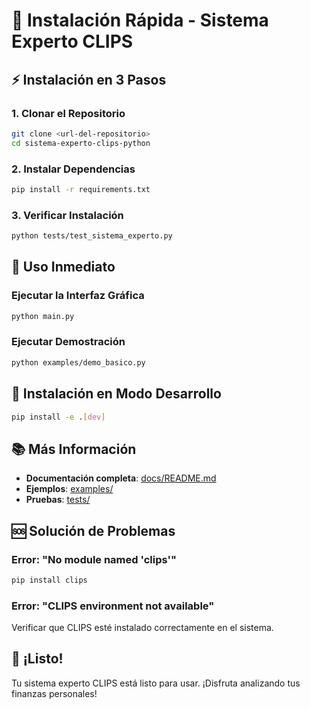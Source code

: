 # 🚀 Instalación Rápida - Sistema Experto CLIPS

## ⚡ Instalación en 3 Pasos

### 1. Clonar el Repositorio
```bash
git clone <url-del-repositorio>
cd sistema-experto-clips-python
```

### 2. Instalar Dependencias
```bash
pip install -r requirements.txt
```

### 3. Verificar Instalación
```bash
python tests/test_sistema_experto.py
```

## 🎯 Uso Inmediato

### Ejecutar la Interfaz Gráfica
```bash
python main.py
```

### Ejecutar Demostración
```bash
python examples/demo_basico.py
```

## 🔧 Instalación en Modo Desarrollo

```bash
pip install -e .[dev]
```

## 📚 Más Información

- **Documentación completa**: [docs/README.md](docs/README.md)
- **Ejemplos**: [examples/](examples/)
- **Pruebas**: [tests/](tests/)

## 🆘 Solución de Problemas

### Error: "No module named 'clips'"
```bash
pip install clips
```

### Error: "CLIPS environment not available"
Verificar que CLIPS esté instalado correctamente en el sistema.

## 🌟 ¡Listo!

Tu sistema experto CLIPS está listo para usar. ¡Disfruta analizando tus finanzas personales!
